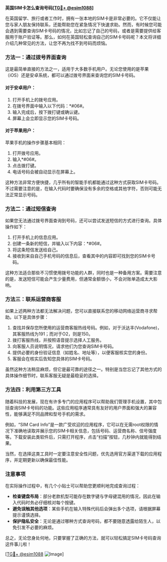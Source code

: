 **英国SIM卡怎么查询号码[[TG💪+ @esim1088](https://t.me/s/esim1088)]**

在英国留学、旅行或者工作时，拥有一张本地的SIM卡是非常必要的。它不仅能让您与家人朋友保持联系，还能帮助您在紧急情况下快速求助。然而，有时候您可能会遇到需要查询SIM卡号码的情况，比如忘记了自己的号码，或者是需要提供给客服用于账户验证等。那么，如何在英国轻松查询自己的SIM卡号码呢？本文将详细介绍几种常见的方法，让您不再为找不到号码而烦恼。

### 方法一：通过拨号界面查询

这是最简单直接的方法之一，适用于大多数手机用户。无论您使用的是苹果（iOS）还是安卓系统，都可以通过拨号界面来查询您的SIM卡号码。

#### 对于安卓用户：
1. 打开手机上的拨号应用。
2. 在拨号界面中输入以下代码：\*#06#。
3. 输入完成后，按下拨打键或确认键。
4. 屏幕上会立即显示您的SIM卡号码。

#### 对于苹果用户：
苹果手机的操作步骤基本相同：
1. 打开拨号应用。
2. 输入\*#06#。
3. 点击拨打键。
4. 电话号码会被自动显示在屏幕上。

这种方法非常方便快捷，几乎所有的智能手机都能通过这种方式获取SIM卡号码。不过需要注意的是，在输入代码时要确保没有多余的空格或其他字符，否则可能无法正常显示号码。

### 方法二：通过短信查询

如果您无法通过拨号界面查询到号码，还可以尝试发送短信的方式进行查询。具体操作如下：

1. 打开手机上的信息应用。
2. 创建一条新的短信，并输入以下内容：\*#06#。
3. 将这条短信发送给自己。
4. 接收到来自自己手机号码的信息后，查看其中的内容即可找到您的SIM卡号码。

这种方法适合那些不习惯使用拨号功能的人群，同时也是一种备用方案。需要注意的是，发送短信可能会产生少量费用，但通常金额很小，不会对账单造成太大影响。

### 方法三：联系运营商客服

如果上述两种方法都无法解决问题，您可以直接联系您的移动网络运营商寻求帮助。以下是具体步骤：

1. 查找并保存您所使用的运营商客服热线号码。例如，对于沃达丰(Vodafone)，其客服热线为191；而对于O2，则是150。
2. 拨打客服热线，并按照语音提示选择人工服务。
3. 向客服人员说明情况，请求他们为您查询SIM卡号码。
4. 提供必要的身份验证信息（如姓名、地址等），以便客服核实您的身份。
5. 客服会在核实后告知您具体的SIM卡号码。

虽然这种方法稍显麻烦，但它是最可靠的途径之一。特别是当您忘记了其他方式的具体操作细节时，联系客服无疑是最稳妥的选择。

### 方法四：利用第三方工具

随着科技的发展，现在有许多专门的应用程序可以帮助我们管理手机设置，其中包括查询SIM卡号码的功能。这些应用程序通常具有友好的用户界面和强大的兼容性，能够满足不同品牌和型号手机的需求。

例如，“SIM Card Info”是一款广受欢迎的应用程序，它可以在无需root权限的情况下准确地读取并展示您的SIM卡相关信息，包括号码、运营商名称、信号强度等。下载安装此类软件后，只需打开程序，点击“扫描”按钮，几秒钟内就能得到结果。

当然，在选择这类工具时一定要注意安全性问题，优先选用官方渠道下载的应用程序，并定期更新以确保最佳性能。

### 注意事项

在实际操作过程中，有几个小贴士可以帮助您更顺利地完成查询过程：

- **检查键盘布局**：部分老款机型可能存在数字键与字母键混用的情况，因此在输入代码时务必仔细核对每个按键。
- **避免误触其他选项**：某些手机在输入特殊代码后会弹出多个选项，请根据屏幕提示谨慎选择。
- **保护隐私安全**：无论是通过哪种方式查询号码，都不要随意透露给陌生人，以免引发不必要的麻烦。

总之，无论您身处何地，只要掌握了正确的方法，就可以轻松搞定SIM卡号码查询这件事儿啦！

[[TG💪+ @esim1088](https://t.me/s/esim1088) ![Image](https://i.postimg.cc/4NQfJmqS/Snipaste-2025-05-13-00-14-12.png)]